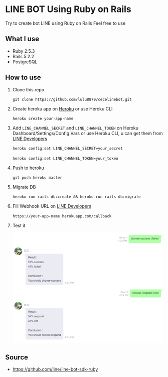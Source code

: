 # **LINE BOT Using Ruby on Rails**

Try to create bot LINE using Ruby on Rails
Feel free to use

## What I use
* Ruby 2.5.3
* Rails 5.2.2
* PostgreSQL

## How to use
1. Clone this repo

    ```
    git clone https://github.com/lulu8879/cecelinebot.git
    ```
    
2. Create heroku app on [Heroku](https://heroku.com/) or use Heroku CLI

    ```
    heroku create your-app-name
    ```

3. Add `LINE_CHANNEL_SECRET` and `LINE_CHANNEL_TOKEN` on Heroku Dashboard/Settings/Config Vars or use Heroku CLI, u can get them from [LINE Developers](https://developers.line.biz/console/)

    ```
    heroku config:set LINE_CHANNEL_SECRET=your_secret
    
    heroku config:set LINE_CHANNEL_TOKEN=your_token
    ```

4. Push to heroku

    ```
    git push heroku master
    ```
    
5. Migrate DB

    ```
    heroku run rails db:create && heroku run rails db:migrate
    ```

6. Fill Webhook URL on [LINE Developers](https://developers.line.biz/console/)
    
    `https://your-app-name.herokuapp.com/callback`

7. Test it
    
    ![Example Test](https://github.com/lulu8879/cecelinebot/blob/master/example/Example_Test.png)

## Source
* https://github.com/line/line-bot-sdk-ruby

